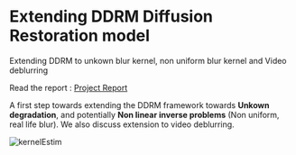 # Extending DDRM Diffusion Restoration model 
Extending DDRM to unkown blur kernel, non uniform blur kernel and Video deblurring

Read the report : [Project Report](https://github.com/gabfstr/Diffusion_restoration_model/blob/main/DDRM_Extension_Project.pdf)

A first step towards extending the DDRM framework towards **Unkown degradation**, and potentially **Non linear inverse problems** (Non uniform, real life blur). We also discuss extension to video deblurring.


![kernelEstim](https://github.com/gabfstr/Diffusion_restoration_model/assets/88781950/eaf5ca3d-7b03-41a4-8f26-69fc2bbc89eb)
